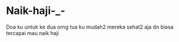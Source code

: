 # Naik-haji-_-
Doa ku untuk ke dua orng tua ku mudah2 mereka sehat2 aja dn biasa tercapai mau naik haji
